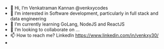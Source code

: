 - 👋 Hi, I’m Venkatraman Kannan @venkxycodes
- 👀 I’m interested in Software development, particularly in full stack and data engineering
- 🌱 I’m currently learning GoLang, NodeJS and ReactJS
- 💞️ I’m looking to collaborate on ...
- 📫 How to reach me? LinkedIn https://www.linkedin.com/in/venkxy30/
- 
<!---
venkxycodes/venkxycodes is a ✨ special ✨ repository because its `README.md` (this file) appears on your GitHub profile.
You can click the Preview link to take a look at your changes.
--->
